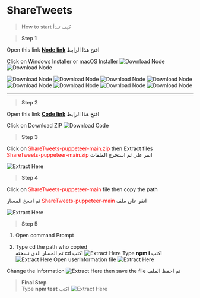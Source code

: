 # ShareTweets
>How to start كيف تبدأ


> **Step 1** 

Open this link  **[Node link]("https://nodejs.org/en/download/")**  افتح هذا الرابط

Click on Windows Installer or macOS Installer 
 ![Download Node](./images/1_Download.png)
 ![Download Node](./images/2_Download_2.png)


![Download Node](./images/1_Install_node.png)
![Download Node](./images/2_Install_node.png)
![Download Node](./images/3_Install_node.png)
![Download Node](./images/4_Install_node.png)
![Download Node](./images/Install_npm.png)
![Download Node](./images/don't_check.jpg)
![Download Node](./images/5_Install_node.png)
![Download Node](./images/6_Install_node.png)

---
> **Step 2** 

Open this link  **[Code link]("https://github.com/Mohammad-W-Momani/ShareTweets-puppeteer")**  افتح هذا الرابط

Click on Download ZIP
![Download Code](./images/Download_Code.PNG)

> **Step 3** 

Click on <span style="color:red">ShareTweets-puppeteer-main.zip</span> then Extract files    
<span style="color:red">ShareTweets-puppeteer-main.zip</span> انقر على ثم استخرج الملفات

![Extract Here](./images/Extract_Here.png)
 
> **Step 4**    

Click on <span style="color:red">ShareTweets-puppeteer-main </span> file then copy the path

ثم انسخ المسار <span style="color:red">ShareTweets-puppeteer-main </span> انقر على ملف

![Extract Here](./images/folder_path.PNG)

> **Step 5**  

1. Open command Prompt 

2. Type cd the path who copied  
ثم  المسار الذي نسخته cd اكتب 
![Extract Here](./images/go_to_folder_path.PNG)
Type **npm i** اكتب 
![Extract Here](./images/Install_package.PNG)
Open userInformation file
![Extract Here](./images/open_userinfo.PNG)

Change the information 
![Extract Here](./images/change_the_info.PNG)
then save the file ثم احفظ الملف

> **Final Step**  
Type **npm test** اكتب
![Extract Here](./images/Run_the_test.PNG)


